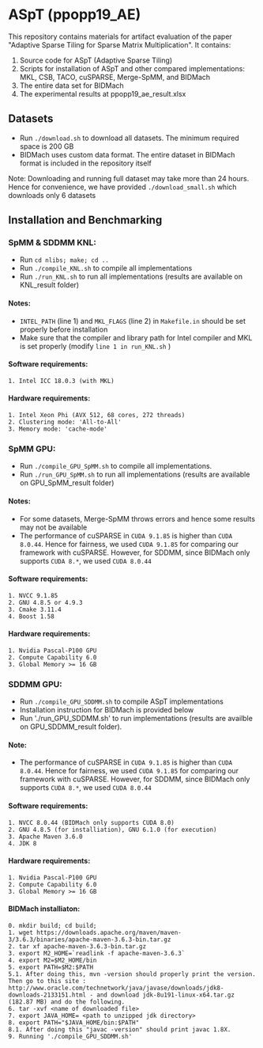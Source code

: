 # ASpT (ppopp19_AE)

This repository contains materials for artifact evaluation of the paper "Adaptive Sparse Tiling for Sparse Matrix Multiplication".  It contains:

1) Source code for ASpT (Adaptive Sparse Tiling)
2) Scripts for installation of ASpT and other compared implementations: MKL, CSB, TACO, cuSPARSE, Merge-SpMM, and BIDMach
3) The entire data set for BIDMach 
4) The experimental results at ppopp19_ae_result.xlsx

## Datasets


- Run `./download.sh` to download all datasets. The minimum required space is 200 GB
- BIDMach uses custom data format. The entire dataset in BIDMach format is included in the repository itself 

Note: Downloading and running full dataset may take more than 24 hours. Hence for convenience, we have provided `./download_small.sh` which downloads only 6 datasets

## Installation and Benchmarking


### SpMM & SDDMM KNL:

- Run `cd nlibs; make; cd ..` 
- Run  `./compile_KNL.sh` to compile all implementations
- Run `./run_KNL.sh` to run all implementations (results are available on KNL_result folder)

#### Notes:
- `INTEL_PATH` (line 1) and `MKL_FLAGS` (line 2) in `Makefile.in` should be set properly before installation
- Make sure that the compiler and library path for Intel compiler and MKL is set properly (modify `line 1 in run_KNL.sh` )

#### Software requirements:

    1. Intel ICC 18.0.3 (with MKL) 

#### Hardware requirements:

    1. Intel Xeon Phi (AVX 512, 68 cores, 272 threads)
    2. Clustering mode: 'All-to-All'
    3. Memory mode: 'cache-mode'


### SpMM GPU:

- Run  `./compile_GPU_SpMM.sh` to compile all implementations. 
- Run `./run_GPU_SpMM.sh` to run all implementations (results are available on GPU_SpMM_result folder)

#### Notes: 

- For some datasets, Merge-SpMM throws errors and hence some results may not be available 
- The performance of cuSPARSE in `CUDA 9.1.85` is higher than `CUDA 8.0.44`. Hence for fairness, we used `CUDA 9.1.85` for comparing our framework with cuSPARSE. However, for SDDMM, since BIDMach only supports `CUDA 8.*`, we used `CUDA 8.0.44`


#### Software requirements:

    1. NVCC 9.1.85
    2. GNU 4.8.5 or 4.9.3
    3. Cmake 3.11.4
    4. Boost 1.58

#### Hardware requirements:

    1. Nvidia Pascal-P100 GPU  
    2. Compute Capability 6.0
    3. Global Memory >= 16 GB

### SDDMM GPU:

- Run `./compile_GPU_SDDMM.sh` to compile ASpT implementations 
- Installation instruction for BIDMach is provided below 
- Run './run_GPU_SDDMM.sh' to run implementations (results are availble on GPU_SDDMM_result folder).

#### Note: 

- The performance of cuSPARSE in `CUDA 9.1.85` is higher than `CUDA 8.0.44`. Hence for fairness, we used `CUDA 9.1.85` for comparing our framework with cuSPARSE. However, for SDDMM, since BIDMach only supports `CUDA 8.*`, we used `CUDA 8.0.44`

#### Software requirements:

    1. NVCC 8.0.44 (BIDMach only supports CUDA 8.0)
    2. GNU 4.8.5 (for installiation), GNU 6.1.0 (for execution)
    3. Apache Maven 3.6.0
    4. JDK 8

#### Hardware requirements:

    1. Nvidia Pascal-P100 GPU 
    2. Compute Capability 6.0
    3. Global Memory >= 16 GB

#### BIDMach installiaton:
    0. mkdir build; cd build;
    1. wget https://downloads.apache.org/maven/maven-3/3.6.3/binaries/apache-maven-3.6.3-bin.tar.gz
    2. tar xf apache-maven-3.6.3-bin.tar.gz
    3. export M2_HOME=`readlink -f apache-maven-3.6.3`
    4. export M2=$M2_HOME/bin
    5. export PATH=$M2:$PATH
    5.1. After doing this, mvn -version should properly print the version.     Then go to this site : http://www.oracle.com/technetwork/java/javase/downloads/jdk8-downloads-2133151.html - and download jdk-8u191-linux-x64.tar.gz (182.87 MB) and do the following.
    6. tar -xvf <name of downloaded file>
    7. export JAVA_HOME= <path to unzipped jdk directory>
    8. export PATH="$JAVA_HOME/bin:$PATH"
    8.1. After doing this "javac -version" should print javac 1.8X.
    9. Running './compile_GPU_SDDMM.sh'
